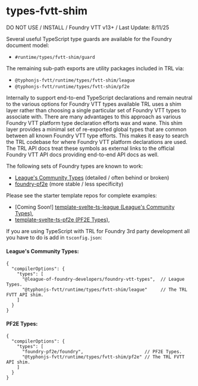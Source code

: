# types-fvtt-shim
DO NOT USE / INSTALL / Foundry VTT v13+ / Last Update: 8/11/25

Several useful TypeScript type guards are available for the Foundry document model:
- `#runtime/types/fvtt-shim/guard`

The remaining sub-path exports are utility packages included in TRL via:
- `@typhonjs-fvtt/runtime/types/fvtt-shim/league`
- `@typhonjs-fvtt/runtime/types/fvtt-shim/pf2e`

Internally to support end-to-end TypeScript declarations and remain neutral to the various options for Foundry VTT
types available TRL uses a shim layer rather than choosing a single particular set of Foundry VTT types to associate
with. There are many advantages to this approach as various Foundry VTT platform type declaration efforts wax and
wane. This shim layer provides a minimal set of re-exported global types that are common between all known Foundry
VTT type efforts. This makes it easy to search the TRL codebase for where Foundry VTT platform declarations are used.
The TRL API docs treat these symbols as external links to the official Foundry VTT API docs providing end-to-end API
docs as well.

The following sets of Foundry types are known to work:
- [League's Community Types](https://github.com/League-of-Foundry-Developers/foundry-vtt-types) (detailed / often behind or broken)
- [foundry-pf2e](https://github.com/7H3LaughingMan/foundry-pf2e) (more stable / less specificity)

Please see the starter template repos for complete examples:
- [Coming Soon!] [template-svelte-ts-league (League's Community Types)](https://github.com/typhonjs-fvtt-demo/template-svelte-ts),
- [template-svelte-ts-pf2e (PF2E Types)](https://github.com/typhonjs-fvtt-demo/template-svelte-ts),


If you are using TypeScript with TRL for Foundry 3rd party development all you have to do is add in `tsconfig.json`:

#### League's Community Types:
```jsonc
{
  "compilerOptions": {
    "types": [
      "@league-of-foundry-developers/foundry-vtt-types",  // League Types.
      "@typhonjs-fvtt/runtime/types/fvtt-shim/league"     // The TRL FVTT API shim.
    ]
  }
}
```

#### PF2E Types:
```jsonc
{
  "compilerOptions": {
    "types": [
      "foundry-pf2e/foundry",                       // PF2E Types.
      "@typhonjs-fvtt/runtime/types/fvtt-shim/pf2e" // The TRL FVTT API shim.
    ]
  }
}
```
